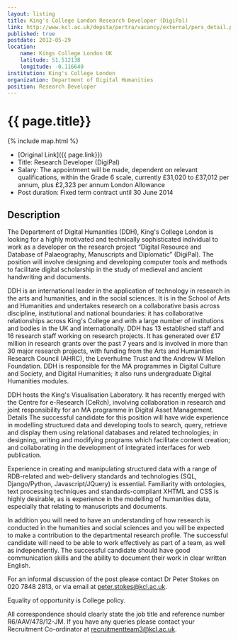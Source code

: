```yaml
---
layout: listing
title: King's College London Research Developer (DigiPal)
link: http://www.kcl.ac.uk/depsta/pertra/vacancy/external/pers_detail.php?jobindex=11761
published: true
postdate: 2012-05-29
location:
    name: Kings College London UK
    latitude: 51.512138
    longitude: -0.116640
institution: King's College London
organization: Department of Digital Humanities
position: Research Developer
---
```


# {{ page.title}}

{% include map.html %}



* [Original Link]({{ page.link}})
* Title: Research Developer (DigiPal)
* Salary: The appointment will be made, dependent on relevant qualifications, within the Grade 6 scale, currently £31,020 to £37,012 per annum, plus £2,323 per annum London Allowance
* Post duration: Fixed term contract until 30 June 2014

## Description
The Department of Digital Humanities (DDH), King's College London is looking for a highly motivated and technically sophisticated individual to work as a developer on the research project “Digital Resource and Database of Palaeography, Manuscripts and Diplomatic” (DigiPal). The position will involve designing and developing computer tools and methods to facilitate digital scholarship in the study of medieval and ancient handwriting and documents. 

DDH is an international leader in the application of technology in research in the arts and humanities, and in the social sciences. It is in the School of Arts and Humanities and undertakes research on a collaborative basis across discipline, institutional and national boundaries: it has collaborative relationships across King's College and with a large number of institutions and bodies in the UK and internationally. DDH has 13 established staff and 16 research staff working on research projects. It has generated over £17 million in research grants over the past 7 years and is involved in more than 30 major research projects, with funding from the Arts and Humanities Research Council (AHRC), the Leverhulme Trust and the Andrew W Mellon Foundation. DDH is responsible for the MA programmes in Digital Culture and Society, and Digital Humanities; it also runs undergraduate Digital Humanities modules.

DDH hosts the King's Visualisation Laboratory. It has recently merged with the Centre for e-Research (CeRch), involving collaboration in research and joint responsibility for an MA programme in Digital Asset Management.
Details	 The successful candidate for this position will have wide experience in modelling structured data and developing tools to search, query, retrieve and display them using relational databases and related technologies; in designing, writing and modifying programs which facilitate content creation; and collaborating in the development of integrated interfaces for web publication.

Experience in creating and manipulating structured data with a range of RDB-related and web-delivery standards and technologies (SQL, Django/Python, Javascript/JQuery) is essential. Familiarity with ontologies, text processing techniques and standards-compliant XHTML and CSS is highly desirable, as is experience in the modelling of humanities data, especially that relating to manuscripts and documents.

In addition you will need to have an understanding of how research is conducted in the humanities and social sciences and you will be expected to make a contribution to the departmental research profile. The successful candidate will need to be able to work effectively as part of a team, as well as independently. The successful candidate should have good communication skills and the ability to document their work in clear written English.

For an informal discussion of the post please contact Dr Peter Stokes on 020 7848 2813, or via email at peter.stokes@kcl.ac.uk. 

Equality of opportunity is College policy.

All correspondence should clearly state the job title and reference number R6/AAV/478/12-JM. If you have any queries please contact your Recruitment Co-ordinator at recruitmentteam3@kcl.ac.uk.